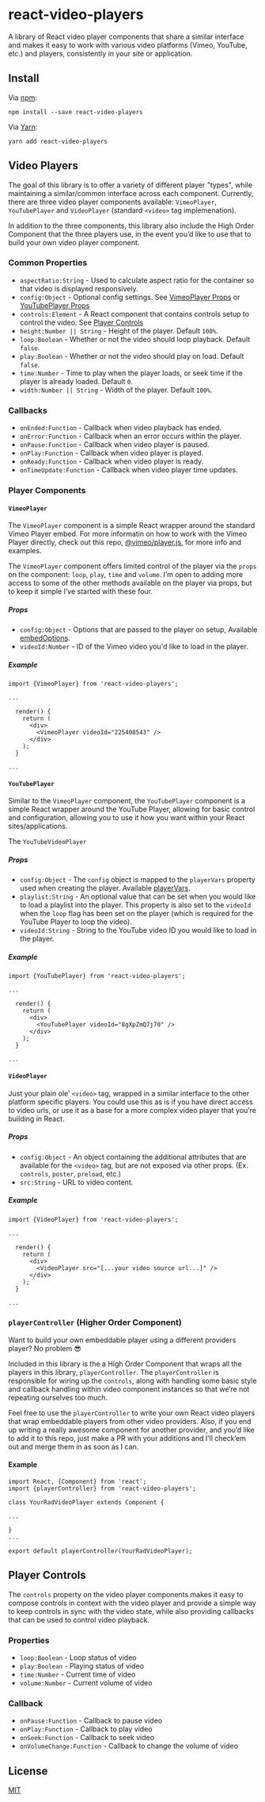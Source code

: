 # react-video-players

A library of React video player components that share a similar interface and makes
it easy to work with various video platforms (Vimeo, YouTube, etc.) and players,
consistently in your site or application.

## Install

Via [npm](https://npmjs.com/package/react-video-players):
```
npm install --save react-video-players
```

Via [Yarn](https://yarn.fyi/react-video-players):
```
yarn add react-video-players
```

## Video Players

The goal of this library is to offer a variety of different player "types", while
maintaining a similar/common interface across each component. Currently, there
are three video player components available: `VimeoPlayer`, `YouTubePlayer` and
`VideoPlayer` (standard `<video>` tag implemenation).

In addition to the three components, this library also include the High Order Component
that the three players use, in the event you’d like to use that to build your own
video player component.

### Common Properties

* `aspectRatio:String` - Used to calculate aspect ratio for the container so that
video is displayed responsively.
* `config:Object` - Optional config settings. See [VimeoPlayer Props](#props) or [YouTubePlayer Props](#props-1)
* `controls:Element` - A React component that contains controls setup to control
the video. See [Player Controls](#player-controls)
* `height:Number || String` - Height of the player. Default `100%`.
* `loop:Boolean` - Whether or not the video should loop playback. Default `false`.
* `play:Boolean` - Whether or not the video should play on load. Default `false`.
* `time:Number` - Time to play when the player loads, or seek time if the player is already loaded. Default `0`.
* `width:Number || String` - Width of the player. Default `100%`.

### Callbacks

* `onEnded:Function` - Callback when video playback has ended.
* `onError:Function` - Callback when an error occurs within the player.
* `onPause:Function` - Callback when video player is paused.
* `onPlay:Function` - Callback when video player is played.
* `onReady:Function` - Callback when video player is ready.
* `onTimeUpdate:Function` - Callback when video player time updates.

### Player Components

#### `VimeoPlayer`

The `VimeoPlayer` component is a simple React wrapper around the standard Vimeo
Player embed. For more informatin on how to work with the Vimeo Player directly,
check out this repo, [@vimeo/player.js](https://github.com/vimeo/player.js), for
more info and examples.

The `VimeoPlayer` component offers limited control of the player via the `props`
on the component: `loop`, `play`, `time` and `volume`. I’m open to adding more
access to some of the other methods available on the player via props, but to
keep it simple I’ve started with these four.

##### Props

* `config:Object` - Options that are passed to the player on setup,
Available [embedOptions](https://github.com/vimeo/player.js#embed-options).
* `videoId:Number` - ID of the Vimeo video you'd like to load in the player.

##### Example

```
import {VimeoPlayer} from 'react-video-players';

...

  render() {
    return (
      <div>
        <VimeoPlayer videoId="225408543" />
      </div>
    );
  }

...

```

#### `YouTubePlayer`

Similar to the `VimeoPlayer` component, the `YouTubePlayer` component is a simple
React wrapper around the YouTube Player, allowing for basic control and configuration,
allowing you to use it how you want within your React sites/applications.

The `YouTubeVideoPlayer`

##### Props

* `config:Object` - The `config` object is mapped to the `playerVars` property
used when creating the player. Available [playerVars](https://developers.google.com/youtube/player_parameters?playerVersion=HTML5#Parameters).
* `playlist:String` - An optional value that can be set when you would like to
load a playlist into the player. This property is also set to the `videoId` when
the `loop` flag has been set on the player (which is required for the YouTube Player
to loop the video).
* `videoId:String` - String to the YouTube video ID you would like to load in the player.

##### Example

```
import {YouTubePlayer} from 'react-video-players';

...

  render() {
    return (
      <div>
        <YouTubePlayer videoId="8gXpZmQ7j70" />
      </div>
    );
  }

...

```

#### `VideoPlayer`

Just your plain ole’ `<video>` tag, wrapped in a similar interface to the other
platform specific players. You could use this as is if you have direct access
to video urls, or use it as a base for a more complex video player that you’re
building in React.

##### Props

* `config:Object` - An object containing the additional attributes that are available
for the `<video>` tag, but are not exposed via other props. (Ex. `controls`, `poster`, `preload`, etc.)
* `src:String` - URL to video content.

##### Example

```
import {VideoPlayer} from 'react-video-players';

...

  render() {
    return (
      <div>
        <VideoPlayer src="[...your video source url...]" />
      </div>
    );
  }

...

```

### `playerController` (Higher Order Component)

Want to build your own embeddable player using a different providers player? No problem 😎

Included in this library is the a High Order Component that wraps all the players
in this library, `playerController`. The `playerController` is responsible for
wiring up the `controls`, along with handling some basic style and callback handling
within video component instances so that we’re not repeating ourselves too much.

Feel free to use the `playerController` to write your own React video players that
wrap embeddable players from other video providers. Also, if you end up writing
a really awesome component for another provider, and you’d like to add it to this
repo, just make a PR with your additions and I’ll check’em out and merge them in
as soon as I can.

#### Example

```
import React, {Component} from 'react';
import {playerController} from 'react-video-players';

class YourRadVideoPlayer extends Component {

...

}
...

export default playerController(YourRadVideoPlayer);

```

## Player Controls

The `controls` property on the video player components makes it easy to compose
controls in context with the video player and provide a simple way to keep controls
in sync with the video state, while also providing callbacks that can be used
to control video playback.

### Properties

* `loop:Boolean` - Loop status of video
* `play:Boolean` - Playing status of video
* `time:Number` - Current time of video
* `volume:Number` - Current volume of video

### Callback

* `onPause:Function` - Callback to pause video
* `onPlay:Function` - Callback to play video
* `onSeek:Function` - Callback to seek video
* `onVolumeChange:Function` - Callback to change the volume of video

## License

[MIT](LICENSE)
